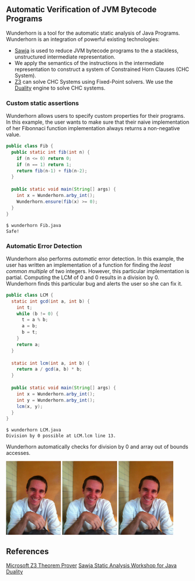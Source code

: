 ## Automatic Verification of JVM Bytecode Programs

Wunderhorn is a tool for the automatic static analysis of Java Programs.
Wunderhorn is an integration of powerful existing technologies:

  * [Sawja](http://sawja.inria.fr/) is used to reduce JVM bytecode programs to
    the a stackless, unstructured intermediate representation.
  * We apply the semantics of the instructions in the intermediate representation
    to construct a system of Constrained Horn Clauses (CHC System).
  * [Z3](https://github.com/Z3Prover/z3) can solve CHC Systems using Fixed-Point
    solvers. We use the [Duality](https://www.microsoft.com/en-us/research/project/duality/)
    engine to solve CHC systems.

### Custom static assertions

Wunderhorn allows users to specify custom properties for their programs. In this
example, the user wants to make sure that their naive implementation of her Fibonnaci
function implementation always returns a non-negative value.

```Java
public class Fib {
  public static int fib(int n) {
    if (n <= 0) return 0;
    if (n == 1) return 1;
    return fib(n-1) + fib(n-2);
  }

  public static void main(String[] args) {
    int x = Wunderhorn.arby_int();
    Wunderhorn.ensure(fib(x) >= 0);
  }
}
```

```
$ wunderhorn Fib.java
Safe!
```


### Automatic Error Detection

Wunderhorn also performs *automatic* error detection. In this example, the user has
written an implementation of a function for finding the *least common multiple* of
two integers. However, this particular implementation is partial. Computing the
LCM of 0 and 0 results in a division by 0. Wunderhorn finds this particular bug
and alerts the user so she can fix it.

```Java
public class LCM {
  static int gcd(int a, int b) {
    int t;
    while (b != 0) {
      t = a % b;
      a = b;
      b = t;
    }
    return a;
  }

  static int lcm(int a, int b) {
    return a / gcd(a, b) * b;
  }

  public static void main(String[] args) {
    int x = Wunderhorn.arby_int();
    int y = Wunderhorn.arby_int();
    lcm(x, y);
  }
}
```

```
$ wunderhorn LCM.java
Division by 0 possible at LCM.lcm line 13.
```

Wunderhorn automatically checks for division by 0 and array out of bounds accesses.

<div>
  <img src="mug-shot/heath.jpg" width="150px"/>
  <img src="mug-shot/test.jpg" width="150px"/>
  <img src="mug-shot/test2.jpg" width="150px"/>
</div>

## References
[Microsoft Z3 Theorem Prover](https://github.com/Z3Prover/z3)
[Sawja Static Analysis Workshop for Java](http://sawja.inria.fr/)
[Duality](https://www.microsoft.com/en-us/research/project/duality/)
